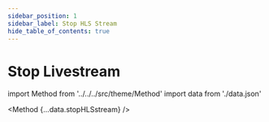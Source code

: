 ```yaml
---
sidebar_position: 1
sidebar_label: Stop HLS Stream
hide_table_of_contents: true
---
```


# Stop Livestream

import Method from '../../../src/theme/Method'
import data from './data.json'

<Method 
{...data.stopHLSstream}
/>